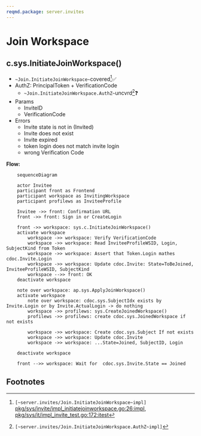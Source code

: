 ```yaml
---
reqmd.package: server.invites
---
```


# Join Workspace

## c.sys.InitiateJoinWorkspace()

- `~Join.InitiateJoinWorkspace~`covered[^~Join.InitiateJoinWorkspace~]✅
- AuthZ: PrincipalToken + VerificationCode
  - `~Join.InitiateJoinWorkspace.AuthZ~`uncvrd[^~Join.InitiateJoinWorkspace.AuthZ~]❓
- Params
  - InviteID
  - VerificationCode
- Errors
  - Invite state is not in (Invited)
  - Invite does not exist
  - Invite expired
  - token login does not match invite login
  - wrong Verification Code

**Flow:**

```mermaid
    sequenceDiagram

    actor Invitee
    participant front as Frontend
    participant workspace as InvitingWorkspace
    participant profilews as InviteeProfile

    Invitee ->> front: Confirmation URL
    front ->> front: Sign in or CreateLogin

    front ->> workspace: sys.c.InitiateJoinWorkspace()
    activate workspace
        workspace ->> workspace: Verify VerificationCode
        workspace ->> workspace: Read InviteeProfileWSID, Login, SubjectKind from Token
        workspace ->> workspace: Assert that Token.Login mathes cdoc.Invite.Login
        workspace ->> workspace: Update cdoc.Invite: State=ToBeJoined, InviteeProfileWSID, SubjectKind
        workspace -->> front: OK
    deactivate workspace

    note over workspace: ap.sys.ApplyJoinWorkspace()
    activate workspace
        note over workspace: cdoc.sys.SubjectIdx exists by Invite.Login or by Invite.ActualLogin -> do nothing
        workspace ->> profilews: sys.CreateJoinedWorkspace()
        profilews ->> profilews: create cdoc.sys.JoinedWorkspace if not exists

        workspace ->> workspace: Create cdoc.sys.Subject If not exists
        workspace ->> workspace: Update cdoc.Invite
        workspace ->> workspace: ...State=Joined, SubjectID, Login

    deactivate workspace

    front -->> workspace: Wait for  cdoc.sys.Invite.State == Joined

```

## Footnotes

[^~Join.InitiateJoinWorkspace~]: `[~server.invites/Join.InitiateJoinWorkspace~impl]` [pkg/sys/invite/impl_initiatejoinworkspace.go:26:impl](https://github.com/maxim-ge/voedger/blob/3330-add-some-reqmd-coverage-labels/pkg/sys/invite/impl_initiatejoinworkspace.go#L26), [pkg/sys/it/impl_invite_test.go:172:itest](https://github.com/maxim-ge/voedger/blob/3330-add-some-reqmd-coverage-labels/pkg/sys/it/impl_invite_test.go#L172)

[^~Join.InitiateJoinWorkspace.AuthZ~]: `[~server.invites/Join.InitiateJoinWorkspace.AuthZ~impl]`
